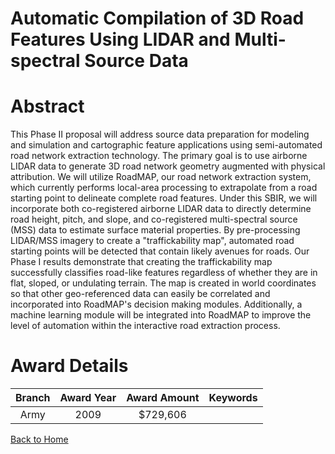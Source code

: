 
Automatic Compilation of 3D Road Features Using LIDAR and Multi-spectral Source Data
====================================================================================

# Abstract


This Phase II proposal will address source data preparation for modeling and simulation and cartographic feature applications using semi-automated road network extraction technology.  The primary goal is to use airborne LIDAR data to generate 3D road network geometry augmented with physical attribution.  We will utilize RoadMAP, our road network extraction system, which currently performs local-area processing to extrapolate from a road starting point to delineate complete road features. Under this SBIR, we will incorporate both co-registered airborne LIDAR data to directly determine road height, pitch, and slope, and co-registered multi-spectral source (MSS) data to estimate surface material properties.  By pre-processing LIDAR/MSS imagery to create a "traffickability map", automated road starting points will be detected that contain likely avenues for roads. Our Phase I results demonstrate that creating the traffickability map successfully classifies road-like features regardless of whether they are in flat, sloped, or undulating terrain. The map is created in world coordinates so that other geo-referenced data can easily be correlated and incorporated into RoadMAP's decision making modules. Additionally, a machine learning module will be integrated into RoadMAP to improve the level of automation within the interactive road extraction process.  

# Award Details

|Branch|Award Year|Award Amount|Keywords|
| :---: | :---: | :---: | :---: |
|Army|2009|$729,606||
  
  


[Back to Home](https://github.com/chrischow/dod_sbir_awards/DJ/#1871)